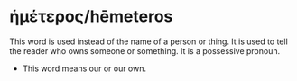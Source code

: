 # ἡμέτερος/hēmeteros

This word is used instead of the name of a person or thing. It is used to tell the reader who owns someone or something. It is a possessive pronoun.

* This word means our or our own.

